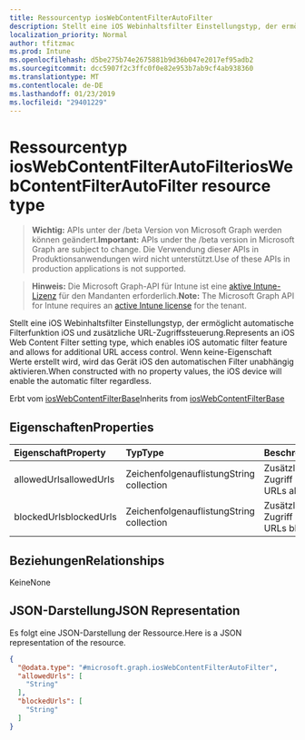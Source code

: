 ```yaml
---
title: Ressourcentyp iosWebContentFilterAutoFilter
description: Stellt eine iOS Webinhaltsfilter Einstellungstyp, der ermöglicht automatische Filterfunktion iOS und zusätzliche URL-Zugriffssteuerung. Wenn keine-Eigenschaft Werte erstellt wird, wird das Gerät iOS den automatischen Filter unabhängig aktivieren.
localization_priority: Normal
author: tfitzmac
ms.prod: Intune
ms.openlocfilehash: d5be275b74e2675881b9d36b047e2017ef95adb2
ms.sourcegitcommit: dcc5907f2c3ffc0f0e82e953b7ab9cf4ab938360
ms.translationtype: MT
ms.contentlocale: de-DE
ms.lasthandoff: 01/23/2019
ms.locfileid: "29401229"
---
```

# <a name="ioswebcontentfilterautofilter-resource-type"></a><span data-ttu-id="730fc-104">Ressourcentyp iosWebContentFilterAutoFilter</span><span class="sxs-lookup"><span data-stu-id="730fc-104">iosWebContentFilterAutoFilter resource type</span></span>

> <span data-ttu-id="730fc-105">**Wichtig:** APIs unter der /beta Version von Microsoft Graph werden können geändert.</span><span class="sxs-lookup"><span data-stu-id="730fc-105">**Important:** APIs under the /beta version in Microsoft Graph are subject to change.</span></span> <span data-ttu-id="730fc-106">Die Verwendung dieser APIs in Produktionsanwendungen wird nicht unterstützt.</span><span class="sxs-lookup"><span data-stu-id="730fc-106">Use of these APIs in production applications is not supported.</span></span>

> <span data-ttu-id="730fc-107">**Hinweis:** Die Microsoft Graph-API für Intune ist eine [aktive Intune-Lizenz](https://go.microsoft.com/fwlink/?linkid=839381) für den Mandanten erforderlich.</span><span class="sxs-lookup"><span data-stu-id="730fc-107">**Note:** The Microsoft Graph API for Intune requires an [active Intune license](https://go.microsoft.com/fwlink/?linkid=839381) for the tenant.</span></span>

<span data-ttu-id="730fc-108">Stellt eine iOS Webinhaltsfilter Einstellungstyp, der ermöglicht automatische Filterfunktion iOS und zusätzliche URL-Zugriffssteuerung.</span><span class="sxs-lookup"><span data-stu-id="730fc-108">Represents an iOS Web Content Filter setting type, which enables iOS automatic filter feature and allows for additional URL access control.</span></span> <span data-ttu-id="730fc-109">Wenn keine-Eigenschaft Werte erstellt wird, wird das Gerät iOS den automatischen Filter unabhängig aktivieren.</span><span class="sxs-lookup"><span data-stu-id="730fc-109">When constructed with no property values, the iOS device will enable the automatic filter regardless.</span></span>


<span data-ttu-id="730fc-110">Erbt vom [iosWebContentFilterBase](../resources/intune-deviceconfig-ioswebcontentfilterbase.md)</span><span class="sxs-lookup"><span data-stu-id="730fc-110">Inherits from [iosWebContentFilterBase](../resources/intune-deviceconfig-ioswebcontentfilterbase.md)</span></span>

## <a name="properties"></a><span data-ttu-id="730fc-111">Eigenschaften</span><span class="sxs-lookup"><span data-stu-id="730fc-111">Properties</span></span>
|<span data-ttu-id="730fc-112">Eigenschaft</span><span class="sxs-lookup"><span data-stu-id="730fc-112">Property</span></span>|<span data-ttu-id="730fc-113">Typ</span><span class="sxs-lookup"><span data-stu-id="730fc-113">Type</span></span>|<span data-ttu-id="730fc-114">Beschreibung</span><span class="sxs-lookup"><span data-stu-id="730fc-114">Description</span></span>|
|:---|:---|:---|
|<span data-ttu-id="730fc-115">allowedUrls</span><span class="sxs-lookup"><span data-stu-id="730fc-115">allowedUrls</span></span>|<span data-ttu-id="730fc-116">Zeichenfolgenauflistung</span><span class="sxs-lookup"><span data-stu-id="730fc-116">String collection</span></span>|<span data-ttu-id="730fc-117">Zusätzliche URLs für den Zugriff zulässig</span><span class="sxs-lookup"><span data-stu-id="730fc-117">Additional URLs allowed for access</span></span>|
|<span data-ttu-id="730fc-118">blockedUrls</span><span class="sxs-lookup"><span data-stu-id="730fc-118">blockedUrls</span></span>|<span data-ttu-id="730fc-119">Zeichenfolgenauflistung</span><span class="sxs-lookup"><span data-stu-id="730fc-119">String collection</span></span>|<span data-ttu-id="730fc-120">Zusätzliche URLs für den Zugriff blockiert</span><span class="sxs-lookup"><span data-stu-id="730fc-120">Additional URLs blocked for access</span></span>|

## <a name="relationships"></a><span data-ttu-id="730fc-121">Beziehungen</span><span class="sxs-lookup"><span data-stu-id="730fc-121">Relationships</span></span>
<span data-ttu-id="730fc-122">Keine</span><span class="sxs-lookup"><span data-stu-id="730fc-122">None</span></span>

## <a name="json-representation"></a><span data-ttu-id="730fc-123">JSON-Darstellung</span><span class="sxs-lookup"><span data-stu-id="730fc-123">JSON Representation</span></span>
<span data-ttu-id="730fc-124">Es folgt eine JSON-Darstellung der Ressource.</span><span class="sxs-lookup"><span data-stu-id="730fc-124">Here is a JSON representation of the resource.</span></span>
<!-- {
  "blockType": "resource",
  "@odata.type": "microsoft.graph.iosWebContentFilterAutoFilter"
}
-->
``` json
{
  "@odata.type": "#microsoft.graph.iosWebContentFilterAutoFilter",
  "allowedUrls": [
    "String"
  ],
  "blockedUrls": [
    "String"
  ]
}
```




